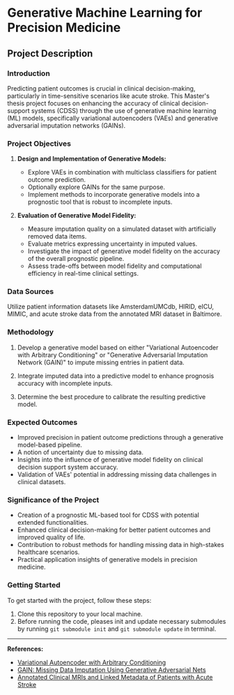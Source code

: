 # Generative Machine Learning for Precision Medicine

## Project Description

### Introduction

Predicting patient outcomes is crucial in clinical decision-making, particularly in time-sensitive scenarios like acute stroke. This Master's thesis project focuses on enhancing the accuracy of clinical decision-support systems (CDSS) through the use of generative machine learning (ML) models, specifically variational autoencoders (VAEs) and generative adversarial imputation networks (GAINs).

### Project Objectives

1. **Design and Implementation of Generative Models:**
    - Explore VAEs in combination with multiclass classifiers for patient outcome prediction.
    - Optionally explore GAINs for the same purpose.
    - Implement methods to incorporate generative models into a prognostic tool that is robust to incomplete inputs.

2. **Evaluation of Generative Model Fidelity:**
    - Measure imputation quality on a simulated dataset with artificially removed data items.
    - Evaluate metrics expressing uncertainty in imputed values.
    - Investigate the impact of generative model fidelity on the accuracy of the overall prognostic pipeline.
    - Assess trade-offs between model fidelity and computational efficiency in real-time clinical settings.

### Data Sources

Utilize patient information datasets like AmsterdamUMCdb, HIRID, eICU, MIMIC, and acute stroke data from the annotated MRI dataset in Baltimore.

### Methodology

1. Develop a generative model based on either "Variational Autoencoder with Arbitrary Conditioning" or "Generative Adversarial Imputation Network (GAIN)" to impute missing entries in patient data.
   
2. Integrate imputed data into a predictive model to enhance prognosis accuracy with incomplete inputs.
   
3. Determine the best procedure to calibrate the resulting predictive model.

### Expected Outcomes

- Improved precision in patient outcome predictions through a generative model-based pipeline.
- A notion of uncertainty due to missing data.
- Insights into the influence of generative model fidelity on clinical decision support system accuracy.
- Validation of VAEs' potential in addressing missing data challenges in clinical datasets.

### Significance of the Project

- Creation of a prognostic ML-based tool for CDSS with potential extended functionalities.
- Enhanced clinical decision-making for better patient outcomes and improved quality of life.
- Contribution to robust methods for handling missing data in high-stakes healthcare scenarios.
- Practical application insights of generative models in precision medicine.

### Getting Started

To get started with the project, follow these steps:

1. Clone this repository to your local machine.
2. Before running the code, pleases init and update necessary submodules by running `git submodule init` and `git submodule update` in terminal.

---

**References:**
- [Variational Autoencoder with Arbitrary Conditioning](https://doi.org/10.48550/arXiv.1806.02382)
- [GAIN: Missing Data Imputation Using Generative Adversarial Nets](https://doi.org/10.48550/arXiv.1806.02920)
- [Annotated Clinical MRIs and Linked Metadata of Patients with Acute Stroke](https://doi.org/10.3886/ICPSR38464.v5)
